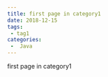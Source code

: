 ```yaml
---
title: first page in category1
date: 2018-12-15
tags:
 - tag1
categories:
 -  Java
---
```


first page in category1

